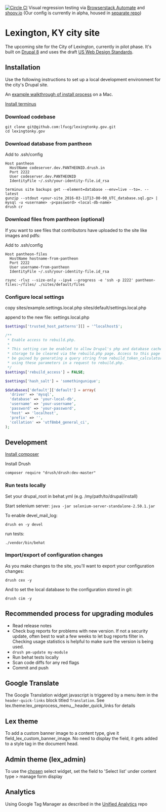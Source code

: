 [![Circle CI](https://circleci.com/gh/lfucg/lexingtonky.gov/tree/master.svg?style=svg)](https://circleci.com/gh/lfucg/lexingtonky.gov/tree/master)
Visual regression testing via [Browserstack Automate](browserstack.com/automate) and [shoov.io](http://shoov.io/) (Our config is currently in alpha, housed in [separate repo](https://github.com/eeeschwartz/shoov-tutorial))

# Lexington, KY city site

The upcoming site for the City of Lexington, currently in pilot phase. It's built on [Drupal 8](https://www.drupal.org/8) and uses the draft [US Web Design Standards](https://playbook.cio.gov/designstandards/).

## Installation

Use the following instructions to set up a local development environment for the city's Drupal site.

An [example walkthrough of install process](http://erikschwartz.net/2015-11-16-install-pantheon-drupal-8-mamp) on a Mac.

[Install terminus](https://github.com/pantheon-systems/terminus)

### Download codebase

```
git clone git@github.com:lfucg/lexingtonky.gov.git
cd lexingtonky.gov
```

### Download database from pantheon

Add to .ssh/config

```
Host pantheon
  HostName codeserver.dev.PANTHEONID.drush.in
  Port 2222
  User codeserver.dev.PANTHEONID
  IdentityFile ~/.ssh/your-identity-file.id_rsa
```

```
terminus site backups get --element=database --env=live --to=. --latest
gunzip --stdout <your-site_2016-03-11T13-00-00_UTC_database.sql.gz> | mysql -u <username> -p<password> <local-db-name>
drush cr
```

### Download files from pantheon (optional)

If you want to see files that contributors have uploaded to the site like images and pdfs:

Add to .ssh/config

```
Host pantheon-files
  HostName hostname-from-pantheon
  Port 2222
  User username-from-pantheon
  IdentityFile ~/.ssh/your-identity-file.id_rsa
```

`rsync -rlvz --size-only --ipv4 --progress -e 'ssh -p 2222' pantheon-files:~/files/ ./sites/default/files`

### Configure local settings

copy sites/example.settings.local.php sites/default/settings.local.php

append to the new file: settings.local.php

```php
$settings['trusted_host_patterns'][] = '^localhost$';

/**
 * Enable access to rebuild.php.
 *
 * This setting can be enabled to allow Drupal's php and database cached
 * storage to be cleared via the rebuild.php page. Access to this page can also
 * be gained by generating a query string from rebuild_token_calculator.sh and
 * using these parameters in a request to rebuild.php.
 */
$settings['rebuild_access'] = FALSE;

$settings['hash_salt'] = 'somethingunique';

$databases['default']['default'] = array(
  'driver' => 'mysql',
  'database' => 'your-local-db',
  'username' => 'your-username',
  'password' => 'your-password',
  'host' => 'localhost',
  'prefix' => '',
  'collation' => 'utf8mb4_general_ci',
);
```

## Development

[Install composer](https://getcomposer.org/doc/00-intro.md)

Install Drush

`composer require "drush/drush:dev-master"`

### Run tests locally

Set your drupal_root in behat.yml (e.g. /my/path/to/drupal/install)

Start selenium server: `java -jar selenium-server-standalone-2.50.1.jar`

To enable devel_mail_log:

`drush en -y devel`

run tests:

`./vendor/bin/behat`

### Import/export of configuration changes

As you make changes to the site, you'll want to export your configuration changes:

`drush cex -y`

And to set the local database to the configuration stored in git:

`drush cim -y`

## Recommended process for upgrading modules

* Read release notes
* Check bug reports for problems with new version. If not a security update, often best to wait a few weeks to let bug reports filter in. Checking usage statistics is helpful to make sure the version is being used.
* `drush pm-update my-module`
* Run behat tests locally
* Scan code diffs for any red flags
* Commit and push

## Google Translate

The Google Translation widget javascript is triggered by a menu item in the `header-quick-links`
block titled `Translation`. See lex.theme:lex_preprocess_menu__header_quick_links for details

## Lex theme

To add a custom banner image to a content type, give it field_lex_custom_banner_image. No
need to display the field, it gets added to a style tag in the document head.

## Admin theme (lex_admin)

To use the [chosen](https://www.drupal.org/project/chose) select widget, set the field to 'Select list' under content type > manage form display

## Analytics

Using Google Tag Manager as described in the [Unified Analytics](https://github.com/laurenancona/unified-analytics) repo
